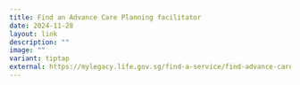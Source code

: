```yaml
---
title: Find an Advance Care Planning facilitator
date: 2024-11-28
layout: link
description: ""
image: ""
variant: tiptap
external: https://mylegacy.life.gov.sg/find-a-service/find-advance-care-plan-facilitator/
---
```

